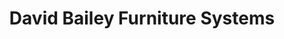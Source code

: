 ---
title: "David Bailey Furniture Systems"
url: /broadstairs/david-bailey-furniture-systems/
shop: Möbel
---